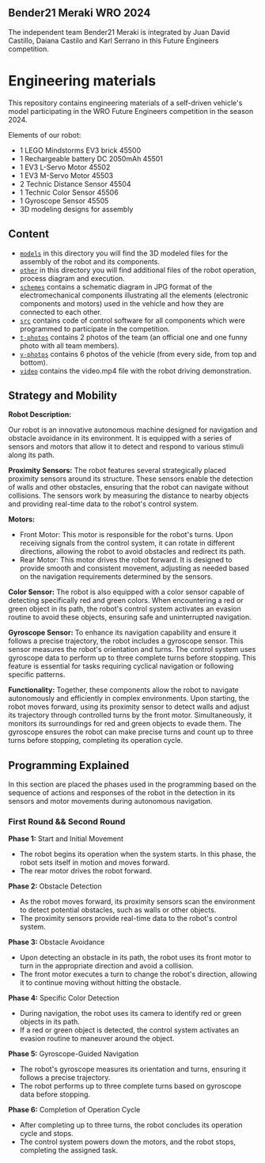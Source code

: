 ## Bender21 Meraki WRO 2024
The independent team Bender21 Meraki is integrated by Juan David Castillo, Daiana Castilo and Karl Serrano in this Future Engineers competition.

Engineering materials
====

This repository contains engineering materials of a self-driven vehicle's model participating in the WRO Future Engineers competition in the season 2024.

Elements of our robot:
* 1 LEGO Mindstorms EV3 brick 45500
* 1 Rechargeable battery DC 2050mAh 45501
* 1 EV3 L-Servo Motor 45502
* 1 EV3 M-Servo Motor 45503
* 2 Technic Distance Sensor 45504
* 1 Technic Color Sensor 45506
* 1 Gyroscope Sensor 45505
* 3D modeling designs for assembly

## Content

* [`models`](https://github.com/csvprobotica/Bender21Meraki/tree/main/models) in this directory you will find the 3D modeled files for the assembly of the robot and its components.
* [`other`](https://github.com/csvprobotica/Bender21Meraki/blob/main/other/Flowchart.png) in this directory you will find additional files of the robot operation, process diagram and execution.
* [`schemes`](https://github.com/csvprobotica/Bender21Meraki/tree/main/schemes) contains a schematic diagram in JPG format of the electromechanical components illustrating all the elements (electronic components and motors) used in the vehicle and how they are connected to each other.
* [`src`](https://github.com/csvprobotica/Bender21Meraki/tree/main/src) contains code of control software for all components which were programmed to participate in the competition.
* [`t-photos`](https://github.com/csvprobotica/Bender21Meraki/tree/main/t-photos) contains 2 photos of the team (an official one and one funny photo with all team members).
* [`v-photos`](https://github.com/csvprobotica/Bender21Meraki/tree/main/v-photos) contains 6 photos of the vehicle (from every side, from top and bottom).
* [`video`](https://github.com/csvprobotica/Bender21Meraki/tree/main/video) contains the video.mp4 file with the robot driving demonstration.

## Strategy and Mobility

**Robot Description:**

Our robot is an innovative autonomous machine designed for navigation and obstacle avoidance in its environment. It is equipped with a series of sensors and motors that allow it to detect and respond to various stimuli along its path.

**Proximity Sensors:**
The robot features several strategically placed proximity sensors around its structure. These sensors enable the detection of walls and other obstacles, ensuring that the robot can navigate without collisions. The sensors work by measuring the distance to nearby objects and providing real-time data to the robot's control system.

**Motors:**
* Front Motor: This motor is responsible for the robot's turns. Upon receiving signals from the control system, it can rotate in different directions, allowing the robot to avoid obstacles and redirect its path.
* Rear Motor: This motor drives the robot forward. It is designed to provide smooth and consistent movement, adjusting as needed based on the navigation requirements determined by the sensors.

**Color Sensor:**
The robot is also equipped with a color sensor capable of detecting specifically red and green colors. When encountering a red or green object in its path, the robot's control system activates an evasion routine to avoid these objects, ensuring safe and uninterrupted navigation.

**Gyroscope Sensor:**
To enhance its navigation capability and ensure it follows a precise trajectory, the robot includes a gyroscope sensor. This sensor measures the robot's orientation and turns. The control system uses gyroscope data to perform up to three complete turns before stopping. This feature is essential for tasks requiring cyclical navigation or following specific patterns.

**Functionality:**
Together, these components allow the robot to navigate autonomously and efficiently in complex environments. Upon starting, the robot moves forward, using its proximity sensor to detect walls and adjust its trajectory through controlled turns by the front motor. Simultaneously, it monitors its surroundings for red and green objects to evade them. The gyroscope ensures the robot can make precise turns and count up to three turns before stopping, completing its operation cycle.

## Programming Explained
In this section are placed the phases used in the programming based on the sequence of actions and responses of the robot in the detection in its sensors and motor movements during autonomous navigation.

### First Round && Second Round

**Phase 1:** Start and Initial Movement
- The robot begins its operation when the system starts. In this phase, the robot sets itself in motion and moves forward.
- The rear motor drives the robot forward.

**Phase 2:** Obstacle Detection
- As the robot moves forward, its proximity sensors scan the environment to detect potential obstacles, such as walls or other objects.
- The proximity sensors provide real-time data to the robot's control system.

**Phase 3:** Obstacle Avoidance
- Upon detecting an obstacle in its path, the robot uses its front motor to turn in the appropriate direction and avoid a collision.
- The front motor executes a turn to change the robot's direction, allowing it to continue moving without hitting the obstacle.

**Phase 4:** Specific Color Detection
- During navigation, the robot uses its camera to identify red or green objects in its path.
- If a red or green object is detected, the control system activates an evasion routine to maneuver around the object.

**Phase 5:** Gyroscope-Guided Navigation
- The robot's gyroscope measures its orientation and turns, ensuring it follows a precise trajectory.
- The robot performs up to three complete turns based on gyroscope data before stopping.

**Phase 6:** Completion of Operation Cycle
- After completing up to three turns, the robot concludes its operation cycle and stops.
- The control system powers down the motors, and the robot stops, completing the assigned task.
